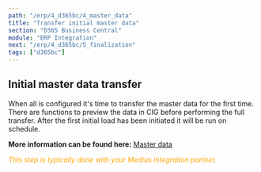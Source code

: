```yaml
---
path: "/erp/4_d365bc/4_master_data"
title: "Transfer initial master data"
section: "D365 Business Central"
module: "ERP Integration"
next: "/erp/4_d365bc/5_finalization"
tags: ["d365bc"]
---
```


## Initial master data transfer
When all is configured it's time to transfer the master data for the first time. There are functions to preview the data in CIG before performing the full transfer. After the first initial load has been initiated it will be run on schedule.

**More information can be found here:** [Master data](https://success.mediusflow.com/documentation/cts-documentation/Cloud-Connectors/D365BC/D365BC_product/#master-data)

<span style="color:orange">*This step is typically done with your Medius integration partner.*</span>